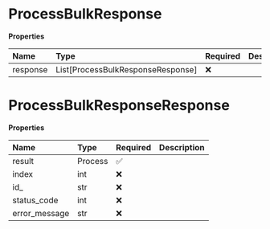 # ProcessBulkResponse

**Properties**

| Name     | Type                              | Required | Description |
| :------- | :-------------------------------- | :------- | :---------- |
| response | List[ProcessBulkResponseResponse] | ❌       |             |

# ProcessBulkResponseResponse

**Properties**

| Name          | Type    | Required | Description |
| :------------ | :------ | :------- | :---------- |
| result        | Process | ✅       |             |
| index         | int     | ❌       |             |
| id\_          | str     | ❌       |             |
| status_code   | int     | ❌       |             |
| error_message | str     | ❌       |             |

